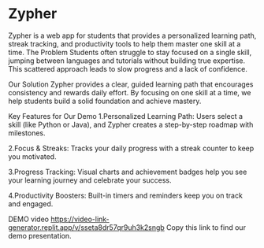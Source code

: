 # Zypher
Zypher is a web app for students that provides a personalized learning path, streak tracking, and productivity tools to help them master one skill at a time.
The Problem
Students often struggle to stay focused on a single skill, jumping between languages and tutorials without building true expertise. This scattered approach leads to slow progress and a lack of confidence.

Our Solution
Zypher provides a clear, guided learning path that encourages consistency and rewards daily effort. By focusing on one skill at a time, we help students build a solid foundation and achieve mastery.

Key Features for Our Demo
1.Personalized Learning Path: Users select a skill (like Python or Java), and Zypher creates a step-by-step roadmap with milestones.

2.Focus & Streaks: Tracks your daily progress with a streak counter to keep you motivated.

3.Progress Tracking: Visual charts and achievement badges help you see your learning journey and celebrate your success.

4.Productivity Boosters: Built-in timers and reminders keep you on track and engaged.

DEMO video
https://video-link-generator.replit.app/v/sseta8dr57qr9uh3k2sngb
Copy this link to find our demo presentation.
